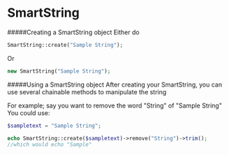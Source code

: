 SmartString
===========
#####Creating a SmartString object
Either do 
```php
SmartString::create("Sample String");
```
Or 
```php
new SmartString("Sample String");
```

#####Using a SmartString object
After creating your SmartString, you can use several chainable methods to manipulate the string

For example; say you want to remove the word "String" of "Sample String"
You could use:
```php
$sampletext = "Sample String";

echo SmartString::create($sampletext)->remove("String")->trim();
//which would echo "Sample"
```
